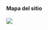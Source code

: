 #### Mapa del sitio
[![](https://mermaid.ink/img/pako:eNplVMtu2zAQ_BWChyAFnECUHcsWiqCJk6ABmgcao4dWOTDS2mYhkwZJOXUMf5JP_QT_WHcpOXIRHQRpd7icmV1yzXNTAE_5pDSv-Uxaz8ZXmWb4XPzK-K1WuTIZf2YnJ-fs8jjj98ZjSLqMf2JHbBQwzitfIU7LkqBHTPeOQ8LD1Ep8I_qZ4HpI8W-7rQbpWAHs84s9V3oJWGEqc7X7q_dI0SXoozVFlYdEwOYKtN9tJyqX78BQ81K9lMp4aONxRPEfSudVKdsKo9X4HdFDwMhoL3NPGmvZoyD1ClN3yjWMEH2Nga_KeWOVrCM3GHl4-Q1eLY1rdHcxdlERqJBFkF0XvQxFdRwYFWDajO7VqbNgWONEYSzsS_bJBrCO3CXL5MKsTJNLSDlqtuqdweAQLou50kjaSiLZ7jms9xQR0bVNLz70Ibgr6i6sAD1ybKmm0PQzZOP_shOFm6o3pH-gT3SbzcjtxwrblEualbYISX8CZHqoQ_RDc0rIazAr1FR5WbbLSPx3WBinyG-zB6COj_MoyJYxOIV1DHK1TaGGYxw1_RH1RCxBt0xiEnnhwBm726JVMvQXVeI3TdTCWDZ6uL8dXY_3K7pBkV3S4TlYYNxH_J5BMwYxmbG-MXaOU4uqNgHSTOaXNXMzuYCUeas2FM407_A52LlUBR7iNQEz7mcwh4yn-FnARFalz3imNwglKk8rnfPU2wo6vFoU0sOVknhO5_vgQmqervkfnp7Eon_aHw7PokEsRBxHSYeveNodJBiNkoGIuiI-E5sOfzMG14vTWCQiiehJ-vGwF4r9DLm6tjXVdMbTiSwd_kFBvburb6BwEW3-AUMDeIc?type=png)](https://mermaid.live/edit#pako:eNplVMtu2zAQ_BWChyAFnECUHcsWiqCJk6ABmgcao4dWOTDS2mYhkwZJOXUMf5JP_QT_WHcpOXIRHQRpd7icmV1yzXNTAE_5pDSv-Uxaz8ZXmWb4XPzK-K1WuTIZf2YnJ-fs8jjj98ZjSLqMf2JHbBQwzitfIU7LkqBHTPeOQ8LD1Ep8I_qZ4HpI8W-7rQbpWAHs84s9V3oJWGEqc7X7q_dI0SXoozVFlYdEwOYKtN9tJyqX78BQ81K9lMp4aONxRPEfSudVKdsKo9X4HdFDwMhoL3NPGmvZoyD1ClN3yjWMEH2Nga_KeWOVrCM3GHl4-Q1eLY1rdHcxdlERqJBFkF0XvQxFdRwYFWDajO7VqbNgWONEYSzsS_bJBrCO3CXL5MKsTJNLSDlqtuqdweAQLou50kjaSiLZ7jms9xQR0bVNLz70Ibgr6i6sAD1ybKmm0PQzZOP_shOFm6o3pH-gT3SbzcjtxwrblEualbYISX8CZHqoQ_RDc0rIazAr1FR5WbbLSPx3WBinyG-zB6COj_MoyJYxOIV1DHK1TaGGYxw1_RH1RCxBt0xiEnnhwBm726JVMvQXVeI3TdTCWDZ6uL8dXY_3K7pBkV3S4TlYYNxH_J5BMwYxmbG-MXaOU4uqNgHSTOaXNXMzuYCUeas2FM407_A52LlUBR7iNQEz7mcwh4yn-FnARFalz3imNwglKk8rnfPU2wo6vFoU0sOVknhO5_vgQmqervkfnp7Eon_aHw7PokEsRBxHSYeveNodJBiNkoGIuiI-E5sOfzMG14vTWCQiiehJ-vGwF4r9DLm6tjXVdMbTiSwd_kFBvburb6BwEW3-AUMDeIc)